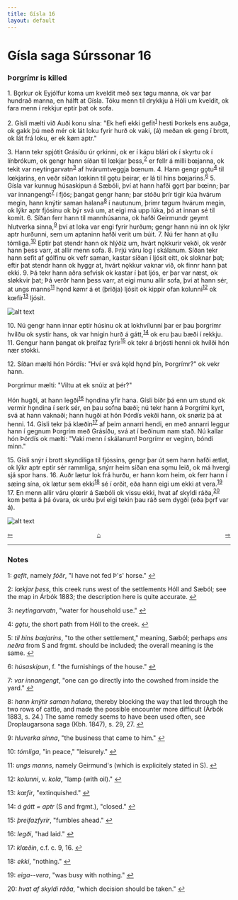 ```yaml
---
title: Gísla 16
layout: default
---
```


# Gísla saga Súrssonar 16

### Þorgrímr is killed

1\. B&#x1EB;rkur ok Eyjólfur koma um kveldit með sex t&oslash;gu manna, ok var þar hundrað manna, en hálft at Gísla. Tóku menn til drykkju á Hóli um kveldit, ok fara menn í rekkjur eptir þat ok sofa.

2\. Gísli mælti við Auði konu sína: "Ek hefi ekki gefit<sup id="a1">[1](#myfootnote1)</sup> hesti Þorkels ens auðga, ok gakk þú með mér ok lát loku fyrir hurð ok vaki, (á) meðan ek geng í brott, ok lát frá loku, er ek k&oslash;m aptr."

3\. Hann tekr spjótit Grásíðu úr &#x1EB;rkinni, ok er í kápu blári ok í skyrtu ok í línbrókum, ok gengr hann síðan til l&oelig;kjar þess,<sup id="a2">[2](#myfootnote2)</sup> er fellr á milli b&oelig;janna, ok tekit var neytingarvatn<sup id="a3">[3](#myfootnote3)</sup> af hvárumtveggja b&oelig;num. 4. Hann gengr g&#x1EB;tu<sup id="a4">[4](#myfootnote4)</sup> til l&oelig;kjarins, en veðr síðan l&oelig;kinn til g&#x1EB;tu þeirar, er lá til hins b&oelig;jarins.<sup id="a6">[6](#myfootnote6)</sup> 5. Gísla var kunnug húsaskipun á Sæbóli, því at hann hafði g&#x1EB;rt þar b&oelig;inn; þar var innangengt<sup id="a7">[7](#myfootnote7)</sup> í fjós; þangat gengr hann; þar stóðu þrír tigir kúa hvárum megin, hann knýtir saman halana<sup id="a8">[8](#myfootnote8)</sup> í nautunum, þrimr t&oslash;gum hvárum megin, ok lýkr aptr fjósinu ok býr svá um, at eigi má upp lúka, þó at innan sé til komit. 6. Síðan ferr hann til mannhúsanna, ok hafði Geirmundr geymt hlutverka sinna,<sup id="a9">[9](#myfootnote9)</sup> því at loka var engi fyrir hurðum; gengr hann nú inn ok lýkr aptr hurðunni, sem um aptaninn hafði verit um búit. 7. Nú fer hann at &#x1EB;llu tómliga.<sup id="a10">[10](#myfootnote10)</sup> Eptir þat stendr hann ok hlýðiz um, hvárt n&#x1EB;kkurir vekði, ok verðr hann þess varr, at allir menn sofa. 8. Þrjú váru log í skálanum. Síðan tekr hann sefit af gólfinu ok vefr saman, kastar síðan í ljósit eitt, ok sloknar þat; eftir þat stendr hann ok hyggr at, hvárt n&#x1EB;kkur vaknar við, ok finnr hann þat ekki. 9. Þá tekr hann aðra sefvisk ok kastar í þat ljós, er þar var næst, ok sl&oslash;kkvir þat; Þá verðr hann þess varr, at eigi munu allir sofa, því at hann sér, at ungs manns<sup id="a11">[11](#myfootnote11)</sup> h&#x1EB;nd k&oslash;mr á et (þriðja) ljósit ok kippir ofan kolunni<sup id="a12">[12](#myfootnote12)</sup> ok k&oelig;fir<sup id="a13">[13](#myfootnote13)</sup> ljósit.

![alt text](https://upload.wikimedia.org/wikipedia/commons/e/e0/G%C3%ADsla_saga_Illustration_6_-_Gisli.jpg "Gisli in Saebol")

10\. Nú gengr hann innar eptir húsinu ok at lokhvílunni þar er þau þorgrímr hvílðu ok systir hans, ok var hnigin hurð á gátt,<sup id="a14">[14](#myfootnote14)</sup> ok eru þau bæði í rekkju. 11. Gengur hann þangat ok þreifaz fyrir<sup id="a15">[15](#myfootnote15)</sup> ok tekr á brjósti henni ok hvílði hón nær stokki.

12\. Síðan mælti hón Þórdís: "Hví er svá k&#x1EB;ld h&#x1EB;nd þín, Þorgrímr?" ok vekr hann.

Þorgrímur mælti: "Viltu at ek snúiz at þér?"

Hón hugði, at hann legði<sup id="a16">[16](#myfootnote16)</sup> h&#x1EB;ndina yfir hana. Gísli bíðr þá enn um stund ok vermir h&#x1EB;ndina í serk sér, en þau sofna bæði; nú tekr hann á Þorgrími kyrt, svá at hann vaknaði; hann hugði at hón Þórdís vekði hann, ok sn&oslash;riz þá at henni. 14. Gísli tekr þá klæðin<sup id="a17">[17](#myfootnote17)</sup> af þeim annarri hendi, en með annarri leggur hann í gegnum Þorgrím með Grásíðu, svá at í beðinum nam stað. Nú kallar hón Þórdís ok mælti: "Vaki menn í skálanum! Þorgrímr er veginn, bóndi minn."

15\. Gísli snýr í brott skyndiliga til fjóssins, gengr þar út sem hann hafði ætlat, ok lýkr aptr eptir sér rammliga, snýrr heim síðan ena s&#x1EB;mu leið, ok má hvergi sjá spor hans. 16. Auðr lætur lok frá hurðu, er hann kom heim, ok ferr hann í sæing sína, ok lætur sem ekki<sup id="a18">[18](#myfootnote18)</sup> sé í orðit, eða hann eigi um ekki at vera.<sup id="a19">[19](#myfootnote19)</sup> 17. En menn allir váru &#x1EB;l&oelig;rir á Sæbóli ok vissu ekki, hvat af skyldi ráða,<sup id="a1">[20](#myfootnote20)</sup> kom þetta á þá óvara, ok urðu því eigi tekin þau ráð sem dygði (eða þ&#x1EB;rf var á).

![alt text](https://upload.wikimedia.org/wikipedia/commons/3/33/G%C3%ADsla_saga_Illustration_3_-_Thorgrim%27s_Slaying.jpg "Thorgrim's Slaying")

<div style="float: left"><a href="http://rcblack.net/Gisla_saga/Gisla_15">⇦</a></div>
<div style="float: right"><a href="http://rcblack.net/Gisla_saga/Gisla_17">⇨</a></div>
<div style="margin: 0 auto; width: 100px;"><a href="http://rcblack.net/Gisla_saga/Gisla_home">&#8962;</a></div>

---

### Notes

<a name="myfootnote1" id="f1">1</a>:
 _gefit_, namely _fóðr_, "I have not fed Þ's' horse."
[↩](#a1)

<a name="myfootnote2" id="f2">2</a>:
 _l&oelig;kjar þess_, this creek runs west of the settlements Hóll and Sæból; see the map in Árbók 1883; the description here is quite accurate.
[↩](#a2)

<a name="myfootnote3" id="f3">3</a>:
 _neytingarvatn_, "water for household use."
[↩](#a3)

<a name="myfootnote4" id="f4">4</a>:
 _g&#x1EB;tu_, the short path from Hóll to the creek.
[↩](#a4)

<a name="myfootnote5" id="f5">5</a>:
 _til hins b&oelig;jarins_, "to the other settlement," meaning, Sæból; perhaps _ens neðra_ from S and frgmt. should be included; the overall meaning is the same.
[↩](#a5)

<a name="myfootnote6" id="f6">6</a>:
 _húsaskipun_, f. "the furnishings of the house."
[↩](#a6)

<a name="myfootnote7" id="f7">7</a>:
 _var innangengt_, "one can go directly into the cowshed from inside the yard."
[↩](#a7)

<a name="myfootnote8" id="f8">8</a>:
 _hann knýtir saman halana_, thereby blocking the way that led through the two rows of cattle, and made the possible encounter more difficult (Árbók 1883, s. 24.) The same remedy seems to have been used often, see  Droplaugarsona saga (Kbh. 1847), s. 29, 27.
[↩](#a8)

<a name="myfootnote9" id="f9">9</a>:
 _hluverka sinna_, "the business that came to him."
[↩](#a9)

<a name="myfootnote10" id="f10">10</a>:
 _tómliga_, "in peace," "leisurely."
[↩](#a10)

<a name="myfootnote11" id="f11">11</a>:
 _ungs manns_, namely Geirmund's (which is explicitely stated in S).
[↩](#a11)

<a name="myfootnote12" id="f12">12</a>:
 _kolunni_, v. _kola_, "lamp (with oil)."
[↩](#a12)

<a name="myfootnote13" id="f13">13</a>:
 _k&oelig;fir_, "extinquished."
[↩](#a13)

<a name="myfootnote14" id="f14">14</a>:
 _á gátt = aptr_ (S and frgmt.), "closed."
[↩](#a14)

<a name="myfootnote15" id="f15">15</a>:
 _þreifazfyrir_, "fumbles ahead."
[↩](#a15)

<a name="myfootnote16" id="f16">16</a>:
 _legði_, "had laid."
[↩](#a16)

<a name="myfootnote17" id="f17">17</a>:
 _kl&oelig;ðin_, c.f. c. 9, 16.
[↩](#a17)

<a name="myfootnote18" id="f18">18</a>:
 _ekki_, "nothing."
[↩](#a18)

<a name="myfootnote19" id="f19">19</a>:
 _eiga--vera_, "was busy with nothing."
[↩](#a19)

<a name="myfootnote20" id="f20">20</a>:
 _hvat af skyldi ráða_, "which decision should be taken."
[↩](#a20)
